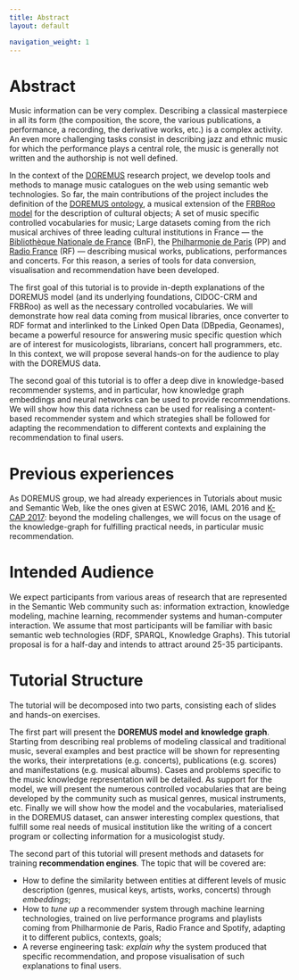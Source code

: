 ```yaml
---
title: Abstract
layout: default

navigation_weight: 1
---
```


# Abstract
Music information can be very complex. Describing a classical masterpiece in all its form (the composition, the score, the various publications, a performance, a recording, the derivative works, etc.) is a complex activity. An even more challenging tasks consist in describing jazz and ethnic music for which the performance plays a central role, the music is generally not written and the authorship is not well defined.

In the context of the [DOREMUS](http://www.doremus.org) research project, we develop tools and methods to manage music catalogues on the web using semantic web technologies. So far, the main contributions of the project includes the definition of the [DOREMUS ontology](http://data.doremus.org/ontology), a musical extension of the [FRBRoo model](https://www.ifla.org/publications/node/11240) for the description of cultural objects; A set of music specific controlled vocabularies for music; Large datasets coming from the rich musical archives of three leading cultural institutions in France — the [Bibliothèque Nationale de France](http://www.bnf.fr/) (BnF), the [Philharmonie de Paris](https://philharmoniedeparis.fr) (PP) and [Radio France](http://www.radiofrance.fr/) (RF) — describing musical works, publications, performances and concerts. For this reason, a series of tools for data conversion, visualisation and recommendation have been developed.

The first goal of this tutorial is to provide in-depth explanations of the DOREMUS model (and its underlying foundations, CIDOC-CRM and FRBRoo) as well as the necessary controlled vocabularies. We will demonstrate how real data coming from musical libraries, once converter to RDF format and interlinked to the Linked Open Data (DBpedia, Geonames), became a powerful resource for answering music specific question which are of interest for musicologists, librarians, concert hall programmers, etc. In this context, we will propose several hands-on for the audience to play with the DOREMUS data.

The second goal of this tutorial is to offer a deep dive in knowledge-based recommender systems, and in particular, how knowledge graph embeddings and neural networks can be used to provide recommendations. We will show how this data richness can be used for realising a content-based recommender system and which strategies shall be followed for adapting the recommendation to different contexts and explaining the recommendation to final users.

# Previous experiences

As DOREMUS group, we had already experiences in Tutorials about music and Semantic Web, like the ones given at ESWC 2016, IAML 2016 and [K-CAP 2017](https://doremus-anr.github.io/kcap17_tutorial/): beyond the modeling challenges, we will focus on the usage of the knowledge-graph for fulfilling practical needs, in particular music recommendation.

# Intended Audience
We expect participants from various areas of research that are represented in the Semantic Web community such as: information extraction, knowledge modeling, machine learning, recommender systems and human-computer interaction. We assume that most participants will be familiar with basic semantic web technologies (RDF, SPARQL, Knowledge Graphs). This tutorial proposal is for a half-day and intends to attract around 25-35 participants.

# Tutorial Structure

The tutorial will be decomposed into two parts, consisting each of slides and hands-on exercises.

The first part will present the **DOREMUS model and knowledge graph**. Starting from describing real problems of modeling classical and traditional music, several examples and best practice will be shown for representing the works, their interpretations (e.g. concerts), publications (e.g. scores) and manifestations (e.g. musical albums). Cases and problems specific to the music knowledge representation will be detailed. As support for the model, we will present the numerous controlled vocabularies that are being developed by the community such as musical genres, musical instruments, etc. Finally we will show how the model and the vocabularies, materialised in the DOREMUS dataset, can answer interesting complex questions, that fulfill some real needs of musical institution like the writing of a concert program or collecting information for a musicologist study.

The second part of this tutorial will present methods and datasets for training **recommendation engines**. The topic that will be covered are:
- How to define the similarity between entities at different levels of music description (genres, musical keys, artists, works, concerts) through _embeddings_;
- How to _tune up_ a recommender system through machine learning technologies, trained on live performance programs and playlists coming from Philharmonie de Paris, Radio France and Spotify, adapting it to different publics, contexts, goals;
- A reverse engineering task: _explain why_ the system produced that specific recommendation, and propose visualisation of such explanations to final users.
